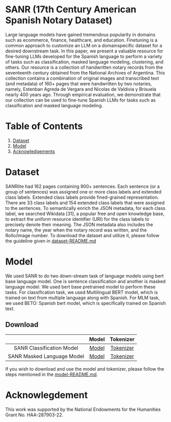 # SANR (17th Century American Spanish Notary Dataset)

Large language models have gained tremendous popularity in domains such as ecommerce, finance, healthcare, and education. Finetuning is a common approach to customize an LLM on a domainspecific dataset for a desired downstream task. In this paper, we
present a valuable resource for fine-tuning LLMs developed for the Spanish language to perform a variety of tasks such as classification, masked language modeling, clustering, and others. Our resource is a collection of handwritten notary records from the
seventeenth century obtained from the National Archives of Argentina. This collection contains a combination of original images
and transcribed text (and metadata) of 160+ pages that were handwritten by two notaries, namely, Estenban Agreda de Vergara and
Nicolas de Valdivia y Brisuela nearly 400 years ago. Through empirical evaluation, we demonstrate that our collection can be used to
fine-tune Spanish LLMs for tasks such as classification and masked language modeling. 

# Table of Contents 

1. [Dataset](#dataset)
2. [Model](#model)
3. [Acknowledgements](#acknowledgement)


# Dataset 

SANRlite had 162 pages containing 900+ sentences. Each sentence (or a group of sentences) was assigned one or more class labels and extended class labels. Extended class labels provide fined-grained representation. There are 33 class labels and 154 extended class labels that were assigned to the sentences. To semantically enrich the JSON metadata, for each class label, we searched Wikidata [31], a popular free and open knowledge base, to extract the uniform resource identifier (URI) for the class labels to precisely denote their meaning. The JSON metadata also includes the notary name, the year when the notary record was written, and the Rollo/image number. To download the dataset and utilize it, please follow the guideline given in [dataset-README.md](dataset/dataset-README.md)

# Model
 We used SANR to do two down-stream task of language models using bert base language model. One is sentence classification and another is masked language model. We used bert base pretrained model to perform these tasks. For classification task, we used Multilingual BERT model, which is trained on text from multiple language along with Spanish. For MLM task, we used BETO: Spanish bert model, which is specifically trained on Spanish text. 

## Download

|                          |                  Model                   |                  Tokenizer                  |
|:------------:|:----------------------------------------:|:-------------------------------------------:|
| SANR Classification Model | [Model](https://mailmissouri-my.sharepoint.com/:f:/g/personal/sscx3_umsystem_edu/Em6J8fzd4KxLtVMo4YtoPywBn8OcPcG4NW1upggdcIJ5Cw?e=Gkud58) | [Tokenizer](https://mailmissouri-my.sharepoint.com/:f:/g/personal/sscx3_umsystem_edu/EkFVNqwHpDVOuFYT3hrxEEgBsG7ItzPm2NiMlbF5C1TxEQ?e=TZgkUC) |
| SANR Masked Language Model | [Model](https://mailmissouri-my.sharepoint.com/:f:/g/personal/sscx3_umsystem_edu/El2jWbHfDs1Jtb0-bLA4BGgBCbBL_xAJ4ro65JCsCsILPg?e=j1efVP)  | [Tokenizer](https://mailmissouri-my.sharepoint.com/:f:/g/personal/sscx3_umsystem_edu/EhVwk6WAcudGsvaATfGAakEB3ccN6K4DMjl8e6Mew1zBSg?e=lYlCtY) |

If you wish to download and use the model and tokenizer, please follow the steps mentioned in the [model-README.md](model/model-README.md).


# Acknowlegdement
This work was supported by the National Endowments for the Humanities Grant No. HAA-287903-22.

